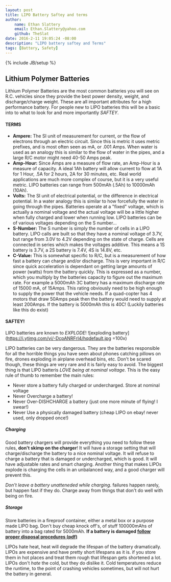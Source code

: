 ```yaml
---
layout: post
title: LIPO Battery Saftey and terms
author:
    name: Ethan Slattery
    email: Ethan.Slattery@yahoo.com
    github: TheSlat
date: 2016-2-11 19:05:24 -08:00
description: "LIPO battery saftey and Terms"
tags: [Battery, Safety]
---
```

{% include JB/setup %}
## Lithium Polymer Batteries ##
Lithium Polymer Batteries are the most common batteries you will see on R.C. vehicles since they provide the best power density, weight, and discharge/charge weight. These are all important attributes for a high performance battery. For people new to LIPO batteries this will be a basic into to what to look for and more importantly *SAFTEY*.

#### TERMS
   * **Ampere:** The SI unit of measurement for current, or the flow of electrons through an electric circuit. Since this is metric it uses metric prefixes, and is most often seen as mA, or .001 Amps. When water is used as an analogy this is similar to the flow of water in the pipes, and a large R/C motor might need 40-50 Amps peak.
   * **Amp-Hour:** Since Amps are a measure of flow rate, an Amp-Hour is a measure of capacity. A ideal 1Ah battery will allow current to flow at 1A for 1 Hour, .5A for 2 hours, 2A for 30 minutes, etc. Real world applications are much more complex of course, but it is a very useful metric. LIPO batteries can range from 500mAh (.5Ah) to 10000mAh (10Ah).
   * **Volts:** The SI unit of electrical potential, or the difference in electrical potential. In a water analogy this is similar to how forcefully the water in going through the pipes. Batteries operate at a "fixed" voltage, which is actually a nominal voltage and the actual voltage will be a little higher when fully charged and lower when running low. LIPO batteries can be of various voltages depending on the S number... 
   * **S-Number:** The S number is simply the number of cells in a LIPO battery. LIPO calls are built so that they have a nominal voltage of 3.7V, but range from 3.0V to 4.2V depending on the state of charge. Cells are connected in series which makes the voltages additive. This means a 1S battery is 3.7V, a 2S battery is 7.4V, 4S is 14.8V, etc. 
   * **C-Value:** This is somewhat specific to R/C, but is a measurement of how fast a battery can charge and/or discharge. This is very important in R/C since quick acceleration is dependant on getting large amounts of power (watts) from the battery quickly. This is expressed as a number, which you multiply by the batteries capacity to figure out the maximum rate. For example a 5000mAh 3C battery has a maximum discharge rate of 15000 mA, of 15Amps. This rating obviously need to be high enough to supply the power that the vehicle needs. If a quad-copter has 4 motors that draw 50Amps peak then the battery would need to supply at least 200Amps. If the battery is 5000mAh this is 40C! (Luckily batteries like this do exist)
   
#### SAFTEY!
LIPO batteries are known to *EXPLODE*!
![exploding battery](https://i.ytimg.com/vi/-DcpANRFrI4/hqdefault.jpg =100x)

LIPO batteries can be very dangerous. They are the batteries responsible for all the horrible things you have seen about phones catching pillows on fire, drones exploding in airplane overhead bins, etc. Don't be scared though, these things are very rare and it is fairly easy to avoid. The biggest thing is that LIPO batteris *LOVE being at nominal voltage*. This is the easy rule of thumb to remember the main rules:
   * Never store a battery fully charged or undercharged. Store at nominal voltage
   * Never Overcharge a battery!
   * Never Over-DISHCHARGE a battery (just one more minute of flying! I swear!)
   * Never Use a physically damaged battery (cheap LIPO on ebay! never used, only dropped once!)

##### Charging
Good battery chargers will provide everything you need to follow these rules, **don't skimp on the charger**! It will have a storage setting that will charge/discharge the battery to a nice nominal voltage. It will refuse to charge a battery that is damaged or undercharged, which is good. It will have adjustable rates and smart charging. Another thing that makes LIPOs explode is charging the cells in an unbalanced way, and a good charger will prevent this.

*Don't leave a battery unatteneded while charging*. failures happen rarely, but happen fast if they do. Charge away from things that don't do well with being on fire.

##### Storage
Store batteries in a fireproof container, either a metal box or a purpose made LIPO bag. Don't buy cheap knock off's, of stuff 100000mAhs of battery into a bag rated for 5000mAh. **If a battery is damaged [follow proper disposal procedures (pdf)](http://konarcflyers.com/Lipo-Disposal.pdf)**

LIPOs hate heat, heat will degrade the lifespan of the battery dramatically. LIPOs are expensive and have pretty short lifespans as it is. if you store them in hot places and treat them rough that lifespan gets shortened a lot. LIPOs don't *hate* the cold, but they do dislike it. Cold temperatures reduce the runtime, to the point of crashing vehicles sometimes, but will not hurt the battery in general.
